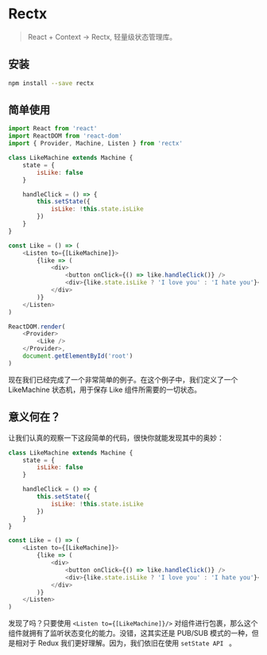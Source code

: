 # Rectx

> React + Context -> Rectx, 轻量级状态管理库。

## 安装

```bash
npm install --save rectx
```

## 简单使用

```js
import React from 'react'
import ReactDOM from 'react-dom'
import { Provider, Machine, Listen } from 'rectx'

class LikeMachine extends Machine {
    state = {
        isLike: false
    }

    handleClick = () => {
        this.setState({
            isLike: !this.state.isLike
        })
    }
}

const Like = () => (
    <Listen to={[LikeMachine]}>
        {like => (
            <div>
                <button onClick={() => like.handleClick()} />
                <div>{like.state.isLike ? 'I love you' : 'I hate you'}</div>
            </div>
        )}
    </Listen>
)

ReactDOM.render(
    <Provider>
        <Like />
    </Provider>,
    document.getElementById('root')
)
```

现在我们已经完成了一个非常简单的例子。在这个例子中，我们定义了一个 LikeMachine 状态机，用于保存 Like 组件所需要的一切状态。

## 意义何在？

让我们认真的观察一下这段简单的代码，很快你就能发现其中的奥妙：

```js
class LikeMachine extends Machine {
    state = {
        isLike: false
    }

    handleClick = () => {
        this.setState({
            isLike: !this.state.isLike
        })
    }
}

const Like = () => (
    <Listen to={[LikeMachine]}>
        {like => (
            <div>
                <button onClick={() => like.handleClick()} />
                <div>{like.state.isLike ? 'I love you' : 'I hate you'}</div>
            </div>
        )}
    </Listen>
)
```

发现了吗？只要使用 `<Listen to={[LikeMachine]}/>` 对组件进行包裹，那么这个组件就拥有了监听状态变化的能力。没错，这其实还是 PUB/SUB 模式的一种，但是相对于 Redux 我们更好理解。因为，我们依旧在使用 ``setState API `` 。




